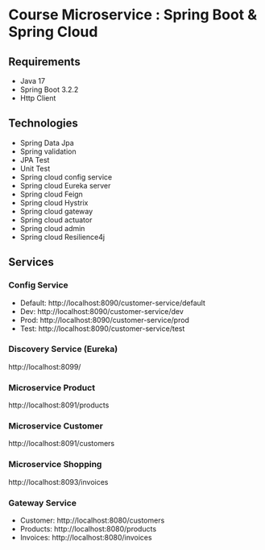 # Course Microservice : Spring Boot & Spring Cloud

## Requirements

- Java 17
- Spring Boot 3.2.2
- Http Client

## Technologies

- Spring Data Jpa
- Spring validation
- JPA Test
- Unit Test
- Spring cloud config service
- Spring cloud Eureka server
- Spring cloud Feign
- Spring cloud Hystrix
- Spring cloud gateway
- Spring cloud actuator
- Spring cloud admin
- Spring cloud Resilience4j

## Services


### Config Service
- Default: http://localhost:8090/customer-service/default
- Dev: http://localhost:8090/customer-service/dev
- Prod: http://localhost:8090/customer-service/prod
- Test: http://localhost:8090/customer-service/test

### Discovery  Service (Eureka)

http://localhost:8099/


### Microservice Product
http://localhost:8091/products

### Microservice Customer
http://localhost:8091/customers


### Microservice Shopping
http://localhost:8093/invoices

### Gateway Service

- Customer: http://localhost:8080/customers
- Products: http://localhost:8080/products
- Invoices: http://localhost:8080/invoices